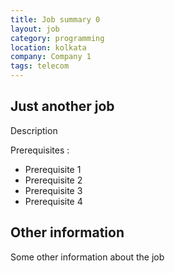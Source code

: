 ```yaml
---
title: Job summary 0
layout: job
category: programming
location: kolkata
company: Company 1
tags: telecom 
---
```

## Just another job

Description

Prerequisites :

* Prerequisite 1
* Prerequisite 2
* Prerequisite 3
* Prerequisite 4

## Other information

Some other information about the job
